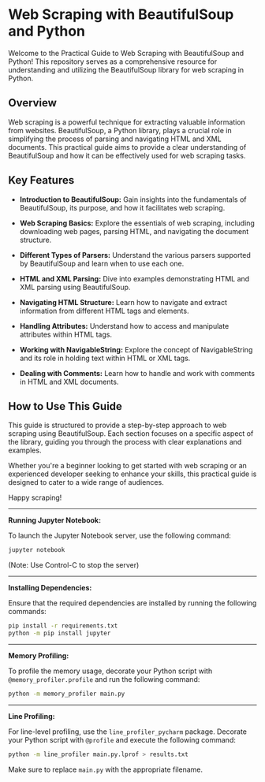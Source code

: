# Web Scraping with BeautifulSoup and Python

Welcome to the Practical Guide to Web Scraping with BeautifulSoup and Python! This repository serves as a comprehensive
resource for understanding and utilizing the BeautifulSoup library for web scraping in Python.

## Overview

Web scraping is a powerful technique for extracting valuable information from websites. BeautifulSoup, a Python library,
plays a crucial role in simplifying the process of parsing and navigating HTML and XML documents. This practical guide
aims to provide a clear understanding of BeautifulSoup and how it can be effectively used for web scraping tasks.

## Key Features

- **Introduction to BeautifulSoup:** Gain insights into the fundamentals of BeautifulSoup, its purpose, and how it
  facilitates web scraping.

- **Web Scraping Basics:** Explore the essentials of web scraping, including downloading web pages, parsing HTML, and
  navigating the document structure.

- **Different Types of Parsers:** Understand the various parsers supported by BeautifulSoup and learn when to use each
  one.

- **HTML and XML Parsing:** Dive into examples demonstrating HTML and XML parsing using BeautifulSoup.

- **Navigating HTML Structure:** Learn how to navigate and extract information from different HTML tags and elements.

- **Handling Attributes:** Understand how to access and manipulate attributes within HTML tags.

- **Working with NavigableString:** Explore the concept of NavigableString and its role in holding text within HTML or
  XML tags.

- **Dealing with Comments:** Learn how to handle and work with comments in HTML and XML documents.

## How to Use This Guide

This guide is structured to provide a step-by-step approach to web scraping using BeautifulSoup. Each section focuses on
a specific aspect of the library, guiding you through the process with clear explanations and examples.

Whether you're a beginner looking to get started with web scraping or an experienced developer seeking to enhance your
skills, this practical guide is designed to cater to a wide range of audiences.

Happy scraping!

------------

**Running Jupyter Notebook:**

To launch the Jupyter Notebook server, use the following command:

```bash
jupyter notebook
```

(Note: Use Control-C to stop the server)

---

**Installing Dependencies:**

Ensure that the required dependencies are installed by running the following commands:

```bash
pip install -r requirements.txt
python -m pip install jupyter
```

---

**Memory Profiling:**

To profile the memory usage, decorate your Python script with `@memory_profiler.profile` and run the following command:

```bash
python -m memory_profiler main.py
```

---

**Line Profiling:**

For line-level profiling, use the `line_profiler_pycharm` package. Decorate your Python script with `@profile` and
execute the following command:

```bash
python -m line_profiler main.py.lprof > results.txt
```

Make sure to replace `main.py` with the appropriate filename.